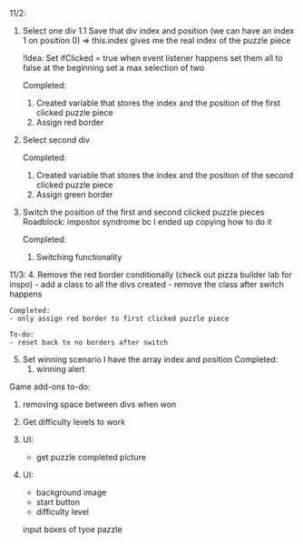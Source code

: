 11/2:
1. Select one div
    1.1 Save that div index and position (we can have an index 1 on position 0)
    => this.index gives me the real index of the puzzle piece


    !Idea:
    Set ifClicked = true when event listener happens
    set them all to false at the beginning
    set a max selection of two

    Completed:
    1. Created variable that stores the index and the position of the first clicked puzzle piece
    2. Assign red border

2. Select second div

    Completed:
    1. Created variable that stores the index and the position of the second clicked puzzle piece
    2. Assign green border

3. Switch the position of the first and second clicked puzzle pieces
    Roadblock: impostor syndrome bc I ended up copying how to do it

    Completed:
    1. Switching functionality

11/3:
4. Remove the red border conditionally (check out pizza builder lab for inspo)
    - add a class to all the divs created
    - remove the class after switch happens

    Completed:
    - only assign red border to first clicked puzzle piece

    To-do:
    - reset back to no borders after switch

5. Set winning scenario
    I have the array index and position
    Completed:
    1. winning alert
   


Game add-ons to-do:
 1. removing space between divs when won
 2. Get difficulty levels to work
 3. UI:
    - get puzzle completed picture
 3. UI:
    - background image
    - start button
    - difficulty level
    


    input boxes of tyoe pazzle

